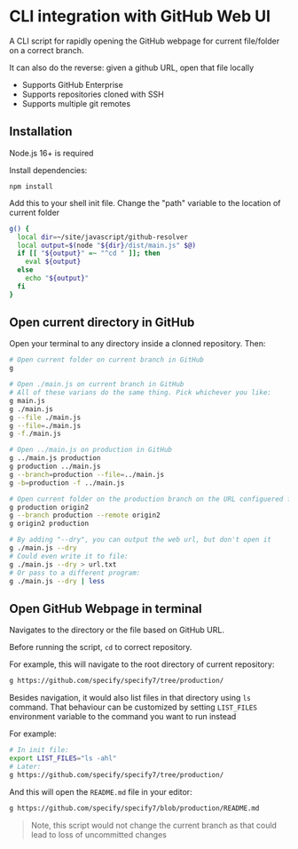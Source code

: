 # CLI integration with GitHub Web UI

A CLI script for rapidly opening the GitHub webpage for current file/folder on a
correct branch.

It can also do the reverse: given a github URL, open that file locally

- Supports GitHub Enterprise
- Supports repositories cloned with SSH
- Supports multiple git remotes

## Installation

Node.js 16+ is required

Install dependencies:

```
npm install
```

Add this to your shell init file. Change the "path" variable to the location of
current folder

```sh
g() {
  local dir=~/site/javascript/github-resolver
  local output=$(node "${dir}/dist/main.js" $@)
  if [[ "${output}" =~ "^cd " ]]; then
    eval ${output}
  else
    echo "${output}"
  fi
}

```

## Open current directory in GitHub

Open your terminal to any directory inside a clonned repository. Then:

```sh
# Open current folder on current branch in GitHub
g

# Open ./main.js on current branch in GitHub
# All of these varians do the same thing. Pick whichever you like:
g main.js
g ./main.js
g --file ./main.js
g --file=./main.js
g -f./main.js

# Open ../main.js on production in GitHub
g ../main.js production
g production ../main.js
g --branch=production --file=../main.js
g -b=production -f ../main.js

# Open current folder on the production branch on the URL configuered for git remote "origin2"
g production origin2
g --branch production --remote origin2
g origin2 production

# By adding "--dry", you can output the web url, but don't open it
g ./main.js --dry
# Could even write it to file:
g ./main.js --dry > url.txt
# Or pass to a different program:
g ./main.js --dry | less
```

## Open GitHub Webpage in terminal

Navigates to the directory or the file based on GitHub URL.

Before running the script, `cd` to correct repository.

For example, this will navigate to the root directory of current repository:

```sh
g https://github.com/specify/specify7/tree/production/
```

Besides navigation, it would also list files in that directory using `ls`
command. That behaviour can be customized by setting `LIST_FILES` environment
variable to the command you want to run instead

For example:

```sh
# In init file:
export LIST_FILES="ls -ahl"
# Later:
g https://github.com/specify/specify7/tree/production/
```

And this will open the `README.md` file in your editor:

```sh
g https://github.com/specify/specify7/blob/production/README.md
```

> Note, this script would not change the current branch as that could lead to
> loss of uncommitted changes

